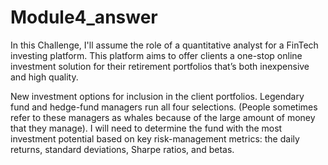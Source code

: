 # Module4_answer
In this Challenge, I'll assume the role of a quantitative analyst for a FinTech investing platform. This platform aims to offer clients a one-stop online investment solution for their retirement portfolios that’s both inexpensive and high quality.

New investment options for inclusion in the client portfolios. Legendary fund and hedge-fund managers run all four selections. (People sometimes refer to these managers as whales because of the large amount of money that they manage). I will need to determine the fund with the most investment potential based on key risk-management metrics: the daily returns, standard deviations, Sharpe ratios, and betas.
